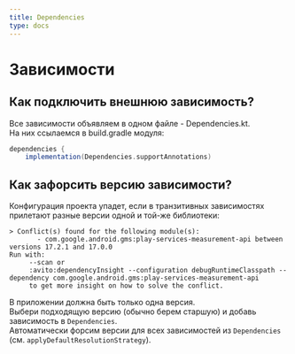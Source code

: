```yaml
---
title: Dependencies
type: docs
---
```


# Зависимости

## Как подключить внешнюю зависимость?

Все зависимости объявляем в одном файле - Dependencies.kt.\
На них ссылаемся в build.gradle модуля:

```groovy
dependencies {
    implementation(Dependencies.supportAnnotations)
```

## Как зафорсить версию зависимости?

Конфигурация проекта упадет, если в транзитивных зависимостях прилетают разные версии одной и той-же библиотеки:

```none
> Conflict(s) found for the following module(s):
       - com.google.android.gms:play-services-measurement-api between versions 17.2.1 and 17.0.0
Run with:
     --scan or
     :avito:dependencyInsight --configuration debugRuntimeClasspath --dependency com.google.android.gms:play-services-measurement-api
     to get more insight on how to solve the conflict.
```

В приложении должна быть только одна версия.\
Выбери подходящую версию (обычно берем старшую) и добавь зависимость в `Dependencies`.\
Автоматически форсим версии для всех зависимостей из `Dependencies` (см. `applyDefaultResolutionStrategy`).

